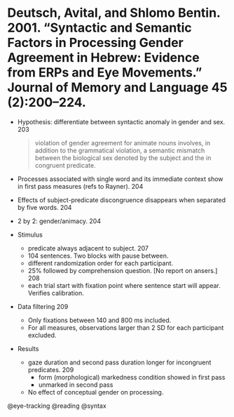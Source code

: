 # Deutsch, Avital, and Shlomo Bentin. 2001. “Syntactic and Semantic Factors in Processing Gender Agreement in Hebrew: Evidence from ERPs and Eye Movements.” Journal of Memory and Language 45 (2):200–224.

- Hypothesis: differentiate between syntactic anomaly in gender and sex. 203

  > violation of gender agreement for animate nouns involves, in addition to the grammatical violation, a semantic mismatch between the biological sex denoted by the subject and the in congruent predicate.  

- Processes associated with single word and its immediate context show in first pass measures (refs to Rayner). 204 

- Effects of subject-predicate discongruence disappears when separated by five words. 204

- 2 by 2: gender/animacy. 204

- Stimulus
  - predicate always adjacent to subject. 207
  - 104 sentences. Two blocks with pause between.
  - different randomization order for each participant.
  - 25% followed by comprehension question. [No report on ansers.] 208
  - each trial start with fixation point where sentence start will appear. Verifies calibration.


- Data filtering 209
  - Only fixations between 140 and 800 ms included.
  - For all measures, observations larger than 2 SD for each participant excluded.

- Results
  - gaze duration and second pass duration longer for incongruent predicates. 209 
    - form (morphological) markedness condition showed in first pass
    - unmarked in second pass
  - No effect of conceptual gender on processing.

@eye-tracking
@reading
@syntax
